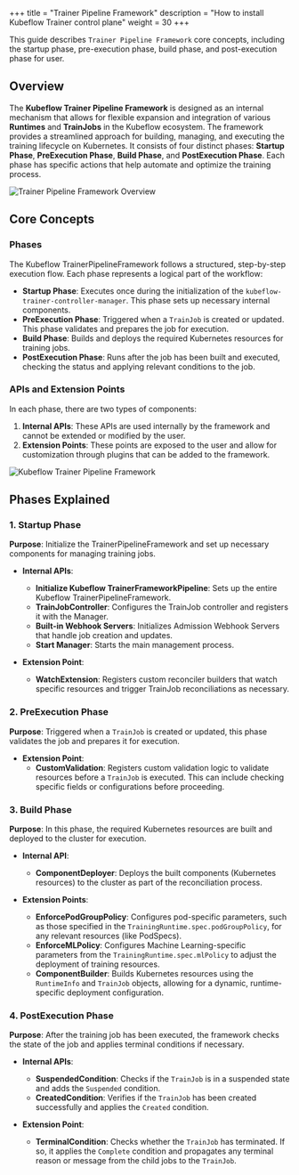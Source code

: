 +++
title = "Trainer Pipeline Framework"
description = "How to install Kubeflow Trainer control plane"
weight = 30
+++

This guide describes `Trainer Pipeline Framework` core concepts, including the startup phase, pre-execution phase, build phase, and post-execution phase for user.

## Overview

The **Kubeflow Trainer Pipeline Framework** is designed as an internal mechanism that allows for flexible expansion and integration of various **Runtimes** and **TrainJobs** in the Kubeflow ecosystem. The framework provides a streamlined approach for building, managing, and executing the training lifecycle on Kubernetes. It consists of four distinct phases: **Startup Phase**, **PreExecution Phase**, **Build Phase**, and **PostExecution Phase**. Each phase has specific actions that help automate and optimize the training process.

<img src="/docs/components/trainer/operator-guides/images/TrainerPipelineFrameworkOverview.drawio.svg"
  alt="Trainer Pipeline Framework Overview"
  class="mt-3 mb-3">

## Core Concepts

### Phases

The Kubeflow TrainerPipelineFramework follows a structured, step-by-step execution flow. Each phase represents a logical part of the workflow:

- **Startup Phase**: Executes once during the initialization of the `kubeflow-trainer-controller-manager`. This phase sets up necessary internal components.
- **PreExecution Phase**: Triggered when a `TrainJob` is created or updated. This phase validates and prepares the job for execution.
- **Build Phase**: Builds and deploys the required Kubernetes resources for training jobs.
- **PostExecution Phase**: Runs after the job has been built and executed, checking the status and applying relevant conditions to the job.

### APIs and Extension Points

In each phase, there are two types of components:
1. **Internal APIs**: These APIs are used internally by the framework and cannot be extended or modified by the user.
2. **Extension Points**: These points are exposed to the user and allow for customization through plugins that can be added to the framework.

<img src="/docs/components/trainer/operator-guides/images/TrainerPipelineFramework.drawio.svg"
  alt="Kubeflow Trainer Pipeline Framework"
  class="mt-3 mb-3">

## Phases Explained

### 1. **Startup Phase**

**Purpose**: Initialize the TrainerPipelineFramework and set up necessary components for managing training jobs.

- **Internal APIs**:
  - **Initialize Kubeflow TrainerFrameworkPipeline**: Sets up the entire Kubeflow TrainerPipelineFramework.
  - **TrainJobController**: Configures the TrainJob controller and registers it with the Manager.
  - **Built-in Webhook Servers**: Initializes Admission Webhook Servers that handle job creation and updates.
  - **Start Manager**: Starts the main management process.

- **Extension Point**:
  - **WatchExtension**: Registers custom reconciler builders that watch specific resources and trigger TrainJob reconciliations as necessary.

### 2. **PreExecution Phase**

**Purpose**: Triggered when a `TrainJob` is created or updated, this phase validates the job and prepares it for execution.

- **Extension Point**:
  - **CustomValidation**: Registers custom validation logic to validate resources before a `TrainJob` is executed. This can include checking specific fields or configurations before proceeding.

### 3. **Build Phase**

**Purpose**: In this phase, the required Kubernetes resources are built and deployed to the cluster for execution.

- **Internal API**:
  - **ComponentDeployer**: Deploys the built components (Kubernetes resources) to the cluster as part of the reconciliation process.

- **Extension Points**:
  - **EnforcePodGroupPolicy**: Configures pod-specific parameters, such as those specified in the `TrainingRuntime.spec.podGroupPolicy`, for any relevant resources (like PodSpecs).
  - **EnforceMLPolicy**: Configures Machine Learning-specific parameters from the `TrainingRuntime.spec.mlPolicy` to adjust the deployment of training resources.
  - **ComponentBuilder**: Builds Kubernetes resources using the `RuntimeInfo` and `TrainJob` objects, allowing for a dynamic, runtime-specific deployment configuration.

### 4. **PostExecution Phase**

**Purpose**: After the training job has been executed, the framework checks the state of the job and applies terminal conditions if necessary.

- **Internal APIs**:
  - **SuspendedCondition**: Checks if the `TrainJob` is in a suspended state and adds the `Suspended` condition.
  - **CreatedCondition**: Verifies if the `TrainJob` has been created successfully and applies the `Created` condition.

- **Extension Point**:
  - **TerminalCondition**: Checks whether the `TrainJob` has terminated. If so, it applies the `Complete` condition and propagates any terminal reason or message from the child jobs to the `TrainJob`.
